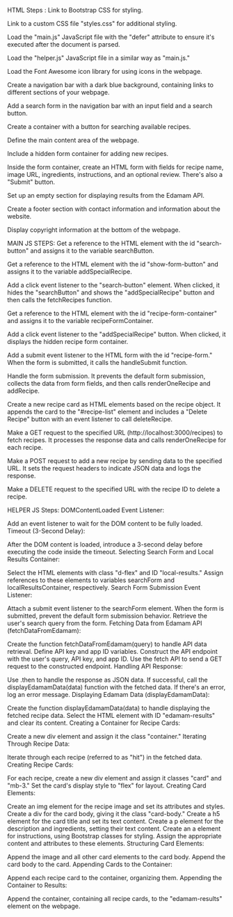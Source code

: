 HTML Steps :
Link to Bootstrap CSS for styling.

Link to a custom CSS file "styles.css" for additional styling.

Load the "main.js" JavaScript file with the "defer" attribute to ensure it's executed after the document is parsed.

Load the "helper.js" JavaScript file in a similar way as "main.js."

Load the Font Awesome icon library for using icons in the webpage.

Create a navigation bar with a dark blue background, containing links to different sections of your webpage.

Add a search form in the navigation bar with an input field and a search button.

Create a container with a button for searching available recipes.

Define the main content area of the webpage.

Include a hidden form container for adding new recipes.

Inside the form container, create an HTML form with fields for recipe name, image URL, ingredients, instructions, and an optional review. There's also a "Submit" button.

Set up an empty section for displaying results from the Edamam API.

Create a footer section with contact information and information about the website.

Display copyright information at the bottom of the webpage.


MAIN JS STEPS:
Get a reference to the HTML element with the id "search-button" and assigns it to the variable searchButton.

Get a reference to the HTML element with the id "show-form-button" and assigns it to the variable addSpecialRecipe.

Add a click event listener to the "search-button" element. When clicked, it hides the "searchButton" and shows the "addSpecialRecipe" button and then calls the fetchRecipes function.

Get a reference to the HTML element with the id "recipe-form-container" and assigns it to the variable recipeFormContainer.

Add a click event listener to the "addSpecialRecipe" button. When clicked, it displays the hidden recipe form container.

Add a submit event listener to the HTML form with the id "recipe-form." When the form is submitted, it calls the handleSubmit function.

Handle the form submission. It prevents the default form submission, collects the data from form fields, and then calls renderOneRecipe and addRecipe.

Create a new recipe card as HTML elements based on the recipe object. It appends the card to the "#recipe-list" element and includes a "Delete Recipe" button with an event listener to call deleteRecipe.

Make a GET request to the specified URL (http://localhost:3000/recipes) to fetch recipes. It processes the response data and calls renderOneRecipe for each recipe.

Make a POST request to add a new recipe by sending data to the specified URL. It sets the request headers to indicate JSON data and logs the response.

Make a DELETE request to the specified URL with the recipe ID to delete a recipe. 


HELPER JS Steps:
DOMContentLoaded Event Listener:

Add an event listener to wait for the DOM content to be fully loaded.
Timeout (3-Second Delay):

After the DOM content is loaded, introduce a 3-second delay before executing the code inside the timeout.
Selecting Search Form and Local Results Container:

Select the HTML elements with class "d-flex" and ID "local-results."
Assign references to these elements to variables searchForm and localResultsContainer, respectively.
Search Form Submission Event Listener:

Attach a submit event listener to the searchForm element.
When the form is submitted, prevent the default form submission behavior.
Retrieve the user's search query from the form.
Fetching Data from Edamam API (fetchDataFromEdamam):

Create the function fetchDataFromEdamam(query) to handle API data retrieval.
Define API key and app ID variables.
Construct the API endpoint with the user's query, API key, and app ID.
Use the fetch API to send a GET request to the constructed endpoint.
Handling API Response:

Use .then to handle the response as JSON data.
If successful, call the displayEdamamData(data) function with the fetched data.
If there's an error, log an error message.
Displaying Edamam Data (displayEdamamData):

Create the function displayEdamamData(data) to handle displaying the fetched recipe data.
Select the HTML element with ID "edamam-results" and clear its content.
Creating a Container for Recipe Cards:

Create a new div element and assign it the class "container."
Iterating Through Recipe Data:

Iterate through each recipe (referred to as "hit") in the fetched data.
Creating Recipe Cards:

For each recipe, create a new div element and assign it classes "card" and "mb-3."
Set the card's display style to "flex" for layout.
Creating Card Elements:

Create an img element for the recipe image and set its attributes and styles.
Create a div for the card body, giving it the class "card-body."
Create a h5 element for the card title and set its text content.
Create a p element for the description and ingredients, setting their text content.
Create an a element for instructions, using Bootstrap classes for styling.
Assign the appropriate content and attributes to these elements.
Structuring Card Elements:

Append the image and all other card elements to the card body.
Append the card body to the card.
Appending Cards to the Container:

Append each recipe card to the container, organizing them.
Appending the Container to Results:

Append the container, containing all recipe cards, to the "edamam-results" element on the webpage.